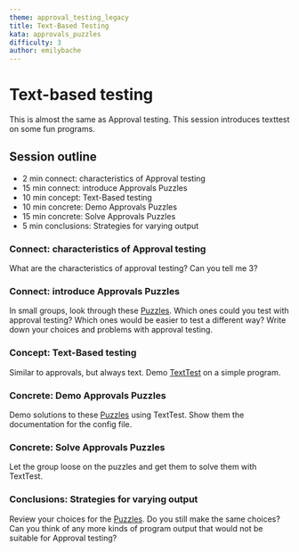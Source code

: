 ```yaml
---
theme: approval_testing_legacy
title: Text-Based Testing
kata: approvals_puzzles
difficulty: 3
author: emilybache
---
```


# Text-based testing

This is almost the same as Approval testing. This session introduces texttest on some fun programs.

## Session outline

* 2 min connect: characteristics of Approval testing
* 15 min connect: introduce Approvals Puzzles
* 10 min concept: Text-Based testing
* 10 min concrete: Demo Approvals Puzzles
* 15 min concrete: Solve Approvals Puzzles
* 5 min conclusions: Strategies for varying output

### Connect: characteristics of Approval testing

What are the characteristics of approval testing? Can you tell me 3?

### Connect: introduce Approvals Puzzles

In small groups, look through these [Puzzles](https://github.com/emilybache/Approvals-Puzzles). Which ones could you test with approval testing? Which ones would be easier to test a different way? Write down your choices and problems with approval testing.

### Concept: Text-Based testing

Similar to approvals, but always text. Demo [TextTest](http://texttest.org) on a simple program.

### Concrete: Demo Approvals Puzzles

Demo solutions to these [Puzzles](https://github.com/emilybache/Approvals-Puzzles) using TextTest. Show them the documentation for the config file.

### Concrete: Solve Approvals Puzzles

Let the group loose on the puzzles and get them to solve them with TextTest.

### Conclusions: Strategies for varying output

Review your choices for the [Puzzles](https://github.com/emilybache/Approvals-Puzzles). Do you still make the same choices? Can you think of any more kinds of program output that would not be suitable for Approval testing?

